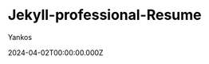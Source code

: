 ---
title: Jekyll-professional-Resume
github: https://github.com/byanko55/jekyll-professional-resume
demo: https://cvlian.github.io/
author: Yankos
author_link: https://github.com/byanko55
date: 2024-04-02T00:00:00.000Z
description: >-
  A simple and modern resume template, best fit for either Academic CV
  (Curriculum Vitae) or Engineer Portfolio.
ssg:
  - Jekyll
css:
  - SCSS
cms:
  - Markdown
category:
  - Portfolio
draft: false
publish_date: '2024-03-09T14:07:33Z'
update_date: '2024-05-01T07:21:36Z'
github_star: 18
github_fork: 28
---